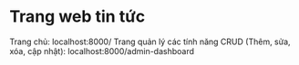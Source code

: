 # Trang web tin tức

Trang chủ: localhost:8000/
Trang quản lý các tính năng CRUD (Thêm, sửa, xóa, cập nhật): localhost:8000/admin-dashboard

